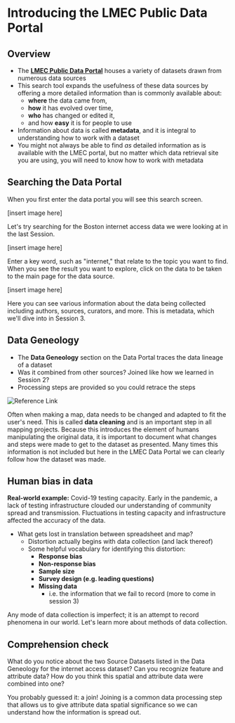 # Introducing the LMEC Public Data Portal

## Overview

* The **[LMEC Public Data Portal](data.leventhalmap.org)** houses a variety of datasets drawn from numerous data sources
* This search tool expands the usefulness of these data sources by offering a more detailed information than is commonly available about:
    - **where** the data came from,
    - **how** it has evolved over time,
    - **who** has changed or edited it,
    - and how **easy** it is for people to use
* Information about data is called **metadata**, and it is integral to understanding how to work with a dataset
* You might not always be able to find *as* detailed information as is available with the LMEC portal, but no matter which data retrieval site you are using, you will need to know how to work with metadata


## Searching the Data Portal

When you first enter the data portal you will see this search screen.

[insert image here]

Let's try searching for the Boston internet access data we were looking at in the last Session.

[insert image here]

Enter a key word, such as "internet," that relate to the topic you want to find. When you see the result you want to explore, click on the data to be taken to the main page for the data source.

[insert image here]

Here you can see various information about the data being collected including authors, sources, curators, and more. This is metadata, which we'll dive into in Session 3.



## Data Geneology
* The **Data Geneology** section on the Data Portal traces the data lineage of a dataset
* Was it combined from other sources? Joined like how we learned in Session 2?
* Processing steps are provided so you could retrace the steps

![Reference Link](https://i.imgur.com/U06yfZ6.png)

<hideable title = "Learn more: cleaning data">

Often when making a map, data needs to be changed and adapted to fit the user's need. This is called **data cleaning** and is an important step in all mapping projects. Because this introduces the element of humans manipulating the original data, it is important to document what changes and steps were made to get to the dataset as presented. Many times this information is not included but here in the LMEC Data Portal we can clearly follow how the dataset was made.

</hideable>



## Human bias in data

<aside>

**Real-world example:** Covid-19 testing capacity. Early in the pandemic, a lack of testing infrastructure clouded our understanding of community spread and transmission. Fluctuations in testing capacity and infrastructure affected the accuracy of the data.

</aside>

* What gets lost in translation between spreadsheet and map?
  * Distortion actually begins with data collection (and lack thereof)
  * Some helpful vocabulary for identifying this distortion:
    * **Response bias**
    * **Non-response bias**
    * **Sample size**
    * **Survey design (e.g. leading questions)**
    * **Missing data**
      * i.e. the information that we fail to record  (more to come in session 3)

Any mode of data collection is imperfect; it is an attempt to record phenomena in our world. Let's learn more about methods of data collection.



## Comprehension check
What do you notice about the two Source Datasets listed in the Data Geneology for the internet access dataset? Can you recognize feature and attribute data? How do you think this spatial and attribute data were combined into one?

<hideable title = "Check your answer">

You probably guessed it: a join! Joining is a common data processing step that allows us to give attribute data spatial significance so we can understand how the information is spread out.

</hideable>
